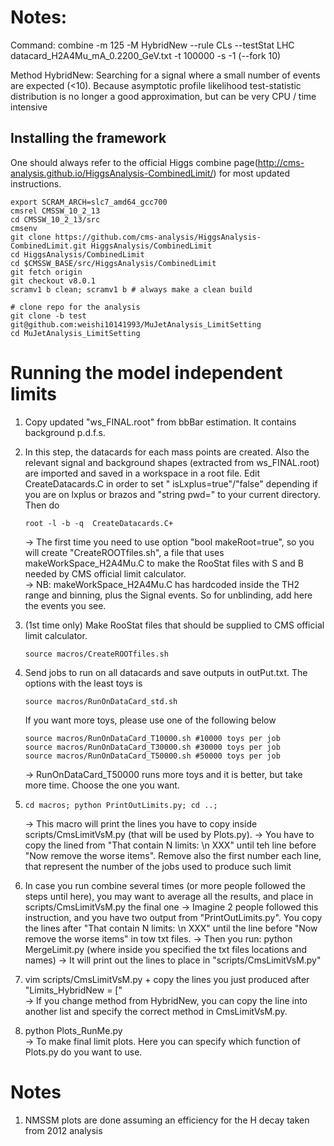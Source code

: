# Notes:
Command: combine -m 125 -M HybridNew --rule CLs --testStat LHC datacard_H2A4Mu_mA_0.2200_GeV.txt -t 100000 -s -1 (--fork 10)

Method HybridNew: Searching for a signal where a small number of events are expected (<10). Because asymptotic profile likelihood test-statistic distribution is no longer a good approximation, but can be very CPU / time intensive

## Installing the framework
One should always refer to the official Higgs combine page(http://cms-analysis.github.io/HiggsAnalysis-CombinedLimit/) for most updated instructions.
```
export SCRAM_ARCH=slc7_amd64_gcc700
cmsrel CMSSW_10_2_13
cd CMSSW_10_2_13/src
cmsenv
git clone https://github.com/cms-analysis/HiggsAnalysis-CombinedLimit.git HiggsAnalysis/CombinedLimit
cd HiggsAnalysis/CombinedLimit
cd $CMSSW_BASE/src/HiggsAnalysis/CombinedLimit
git fetch origin
git checkout v8.0.1
scramv1 b clean; scramv1 b # always make a clean build

# clone repo for the analysis
git clone -b test git@github.com:weishi10141993/MuJetAnalysis_LimitSetting
cd MuJetAnalysis_LimitSetting     
```

# Running the model independent limits
1. Copy updated "ws_FINAL.root" from bbBar estimation. It contains background p.d.f.s.   

2. In this step, the datacards for each mass points are created. Also the relevant signal and background shapes (extracted from ws_FINAL.root) are imported and saved in a workspace in a root file. Edit CreateDatacards.C in order to set " isLxplus=true"/"false" depending if you are on lxplus or brazos and "string pwd=" to your current directory. Then do
   ```
   root -l -b -q  CreateDatacards.C+  
   ```
   -> The first time you need to use option "bool makeRoot=true", so you will create "CreateROOTfiles.sh", a file that uses makeWorkSpace_H2A4Mu.C to make the RooStat files with S and B needed by CMS official limit calculator.   
   -> NB: makeWorkSpace_H2A4Mu.C has hardcoded inside the TH2 range and binning, plus the Signal events. So for unblinding, add here the events you see.   


3. (1st time only) Make RooStat files that should be supplied to CMS official limit calculator.
   ```
   source macros/CreateROOTfiles.sh   
   ```  

4. Send jobs to run on all datacards and save outputs in outPut.txt. The options with the least toys is
   ```
   source macros/RunOnDataCard_std.sh
   ```

   If you want more toys, please use one of the following below
   ```
   source macros/RunOnDataCard_T10000.sh #10000 toys per job
   source macros/RunOnDataCard_T30000.sh #30000 toys per job
   source macros/RunOnDataCard_T50000.sh #50000 toys per job
   ```
   -> RunOnDataCard_T50000 runs more toys and it is better, but take more time. Choose the one you want.    

5. ```
   cd macros; python PrintOutLimits.py; cd ..;  
   ```
   -> This macro will print the lines you have to copy inside scripts/CmsLimitVsM.py (that will be used by Plots.py).
   -> You have to copy the lined from "That contain N limits: \n XXX" until teh line before "Now remove the worse items". Remove also the first number each line, that represent the number of the jobs used to produce such limit   

6. In case you run combine several times (or more people followed the steps until here), you may want to average all the results, and place in scripts/CmsLimitVsM.py the final one
   -> Imagine 2 people followed this instruction, and you have two output from "PrintOutLimits.py". You copy the lines after "That contain N limits: \n XXX" until the line before "Now remove the worse items" in tow txt files.
   -> Then you run: python MergeLimit.py (where inside you specified the txt files locations and names)
   -> It will print out the lines to place in "scripts/CmsLimitVsM.py"

7. vim scripts/CmsLimitVsM.py + copy the lines you just produced after "Limits_HybridNew = ["    
   -> If you change method from HybridNew, you can copy the line into another list and specify the correct method in CmsLimitVsM.py.    

8. python Plots_RunMe.py    
   -> To make final limit plots. Here you can specify which function of Plots.py do you want to use.    

# Notes   
1. NMSSM plots are done assuming an efficiency for the H decay taken from 2012 analysis

